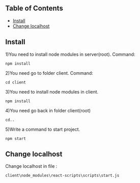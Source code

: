## Table of Contents
- [Install](#install)
- [Change localhost](#change-localhost)
## Install
1)You need to install node modules in server(root).
Command:
```
npm install
```
2)You need go to folder client.
Command:
```
cd client
```
3)You need to install node modules in client.
```
npm install
```
4)You need go back in folder client(root)

```
cd..
```
5)Write a command to start project.
```
npm start
```
## Change localhost
Change localhost in file :
```
client\node_modules\react-scripts\scripts\start.js
```
